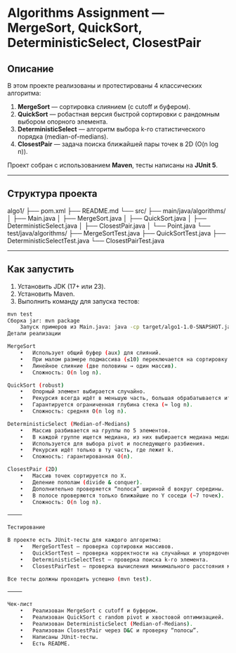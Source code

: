 # Algorithms Assignment — MergeSort, QuickSort, DeterministicSelect, ClosestPair

## Описание
В этом проекте реализованы и протестированы 4 классических алгоритма:
1. **MergeSort** — сортировка слиянием (с cutoff и буфером).
2. **QuickSort** — робастная версия быстрой сортировки с рандомным выбором опорного элемента.
3. **DeterministicSelect** — алгоритм выбора k-го статистического порядка (median-of-medians).
4. **ClosestPair** — задача поиска ближайшей пары точек в 2D (O(n log n)).

Проект собран с использованием **Maven**, тесты написаны на **JUnit 5**.

---

## Структура проекта

algo1/
├── pom.xml
├── README.md
└── src/
├── main/java/algorithms/
│   ├── Main.java
│   ├── MergeSort.java
│   ├── QuickSort.java
│   ├── DeterministicSelect.java
│   ├── ClosestPair.java
│   └── Point.java
└── test/java/algorithms/
├── MergeSortTest.java
├── QuickSortTest.java
├── DeterministicSelectTest.java
└── ClosestPairTest.java

---

## Как запустить
1. Установить JDK (17+ или 23).
2. Установить Maven.
3. Выполнить команду для запуска тестов:
```bash
mvn test
Сборка jar: mvn package
	Запуск примеров из Main.java: java -cp target/algo1-1.0-SNAPSHOT.jar algorithms.Main
Детали реализации

MergeSort
	•	Использует общий буфер (aux) для слияний.
	•	При малом размере подмассива (≤10) переключается на сортировку вставками.
	•	Линейное слияние (две половины → один массив).
	•	Сложность: O(n log n).

QuickSort (robust)
	•	Опорный элемент выбирается случайно.
	•	Рекурсия всегда идёт в меньшую часть, большая обрабатывается итеративно.
	•	Гарантируется ограниченная глубина стека (≈ log n).
	•	Сложность: средняя O(n log n).

DeterministicSelect (Median-of-Medians)
	•	Массив разбивается на группы по 5 элементов.
	•	В каждой группе ищется медиана, из них выбирается медиана медиан.
	•	Используется для выбора pivot и последующего разбиения.
	•	Рекурсия идёт только в ту часть, где лежит k.
	•	Сложность: гарантированная O(n).

ClosestPair (2D)
	•	Массив точек сортируется по X.
	•	Деление пополам (divide & conquer).
	•	Дополнительно проверяется “полоса” шириной d вокруг середины.
	•	В полосе проверяются только ближайшие по Y соседи (~7 точек).
	•	Сложность: O(n log n).

⸻

Тестирование

В проекте есть JUnit-тесты для каждого алгоритма:
	•	MergeSortTest — проверка сортировки массивов.
	•	QuickSortTest — проверка корректности на случайных и упорядоченных массивах.
	•	DeterministicSelectTest — проверка поиска k-го элемента.
	•	ClosestPairTest — проверка вычисления минимального расстояния между точками.

Все тесты должны проходить успешно (mvn test).

⸻

Чек-лист
	•	Реализован MergeSort с cutoff и буфером.
	•	Реализован QuickSort с random pivot и хвостовой оптимизацией.
	•	Реализован DeterministicSelect (Median-of-Medians).
	•	Реализован ClosestPair через D&C и проверку “полосы”.
	•	Написаны JUnit-тесты.
	•	Есть README.
